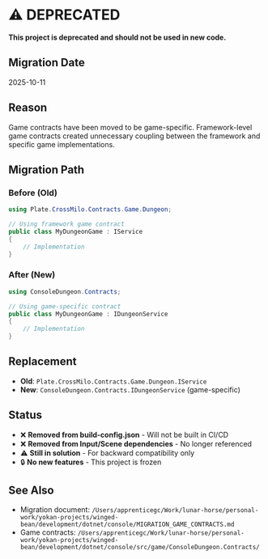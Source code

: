 # ⚠️ DEPRECATED

**This project is deprecated and should not be used in new code.**

## Migration Date
2025-10-11

## Reason
Game contracts have been moved to be game-specific. Framework-level game contracts created unnecessary coupling between the framework and specific game implementations.

## Migration Path

### Before (Old)
```csharp
using Plate.CrossMilo.Contracts.Game.Dungeon;

// Using framework game contract
public class MyDungeonGame : IService
{
    // Implementation
}
```

### After (New)
```csharp
using ConsoleDungeon.Contracts;

// Using game-specific contract
public class MyDungeonGame : IDungeonService
{
    // Implementation
}
```

## Replacement

- **Old**: `Plate.CrossMilo.Contracts.Game.Dungeon.IService`
- **New**: `ConsoleDungeon.Contracts.IDungeonService` (game-specific)

## Status

- ❌ **Removed from build-config.json** - Will not be built in CI/CD
- ❌ **Removed from Input/Scene dependencies** - No longer referenced
- ⚠️ **Still in solution** - For backward compatibility only
- 🔒 **No new features** - This project is frozen

## See Also

- Migration document: `/Users/apprenticegc/Work/lunar-horse/personal-work/yokan-projects/winged-bean/development/dotnet/console/MIGRATION_GAME_CONTRACTS.md`
- Game contracts: `/Users/apprenticegc/Work/lunar-horse/personal-work/yokan-projects/winged-bean/development/dotnet/console/src/game/ConsoleDungeon.Contracts/`
